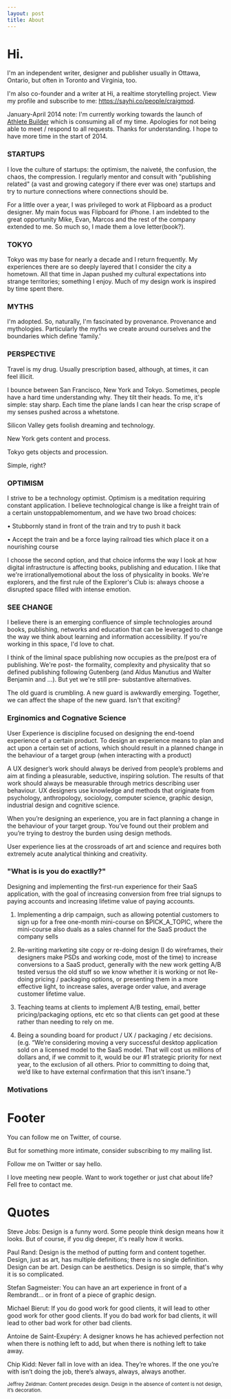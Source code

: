 ```yaml
---
layout: post
title: About 
---
```



# Hi.

I'm an independent writer, designer and publisher usually in Ottawa, Ontario, but often in Toronto and Virginia, too.

I'm also co-founder and a writer at Hi, a realtime storytelling project. View my profile and subscribe to me: https://sayhi.co/people/craigmod.

January-April 2014 note: I'm currently working towards the launch of [Athlete Builder](http://athletebuilder.com/) which is consuming all of my time. Apologies for not being able to meet / respond to all requests. Thanks for understanding. I hope to have more time in the start of 2014.



### STARTUPS

I love the culture of startups: the optimism, the naiveté, the confusion, the chaos, the compression. I regularly mentor and consult with "publishing related" (a vast and growing category if there ever was one) startups and try to nurture connections where connections should be.

For a little over a year, I was privileged to work at Flipboard as a product designer. My main focus was Flipboard for iPhone. I am indebted to the great
opportunity Mike, Evan, Marcos and the rest of the company extended to me. So much so, I made them a love letter(book?).

### TOKYO

Tokyo was my base for nearly a decade and I return frequently. My experiences there are so deeply layered that I consider the city a hometown. All that time in Japan pushed my cultural expectations into strange territories; something I enjoy. Much of my design work is inspired by time spent there.



### MYTHS

I'm adopted. So, naturally, I'm fascinated by provenance. Provenance and
mythologies. Particularly the myths we create around ourselves and the
boundaries which define 'family.'

### PERSPECTIVE

Travel is my drug. Usually prescription based, although, at times, it can
feel illicit.

I bounce between San Francisco, New York and Tokyo. Sometimes, people have a
hard time understanding why. They tilt their heads. To me, it's simple: stay
sharp. Each time the plane lands I can hear the crisp scrape of my senses pushed
across a whetstone.

Silicon Valley gets foolish dreaming and technology.

New York gets content and process.

Tokyo gets objects and procession.

Simple, right?

### OPTIMISM

I strive to be a technology optimist. Optimism is a meditation requiring
constant application. I believe technological change is like a freight train of
a certain unstoppablemomentum, and we have two broad choices:

• Stubbornly stand in front of the train and try to push it back

• Accept the train and be a force laying railroad ties which place it on a
nourishing course

I choose the second option, and that choice informs the way I look at how
digital infrastructure is affecting books, publishing and education. I like that
we're irrationallyemotional about the loss of physicality in books. We're
explorers, and the first rule of the Explorer's Club is: always choose a
disrupted space filled with intense emotion.

### SEE CHANGE

I believe there is an emerging confluence of simple technologies around books, publishing, networks and education that can be leveraged to change the way we
think about learning and information accessibility. If you're working in this space, I'd love to chat.

I think of the liminal space publishing now occupies as the pre/post era of publishing. We're post- the formality, complexity and physicality that so defined publishing following Gutenberg (and Aldus Manutius and Walter Benjamin
and …). But yet we're still pre- substantive alternatives.

The old guard is crumbling. A new guard is awkwardly emerging. Together, we can affect the shape of the new guard. Isn't that exciting?


###  Erginomics and Cognative Science

User Experience is discipline focused on designing the end-toend experience of a certain product. To design an experience means to plan and act upon a certain set of actions, which should result in a planned change in the behaviour of a target group (when interacting with a product)

A UX designer’s work should always be derived from people’s problems and aim at finding a pleasurable, seductive, inspiring solution. The results of that work should always be measurable through metrics describing user behaviour. UX
designers use knowledge and methods that originate from psychology, anthropology, sociology, computer science, graphic design, industrial design and cognitive science.

When you’re designing an experience, you are in fact planning a change in the behaviour of your target group. You’ve found out their problem and you’re trying to destroy the burden using design methods.

User experience lies at the crossroads of art and science and requires both extremely acute analytical thinking and creativity.

###  "What is is you do exactlly?"

Designing and implementing the first-run experience for their SaaS application, with the goal of increasing conversion from free trial signups to paying accounts and increasing lifetime value of paying accounts.

1. Implementing a drip campaign, such as allowing potential customers to sign up for a free one-month mini-course on \$PICK_A_TOPIC, where the mini-course also duals as a sales channel for the SaaS product the company sells

2. Re-writing marketing site copy or re-doing design (I do wireframes, their designers make PSDs and working code, most of the time) to increase conversions to a SaaS product, generally with the new work getting A/B tested versus the old stuff so we know whether it is working or not Re-doing pricing / packaging options, or presenting them in a more effective light, to increase sales, average order value, and
average customer lifetime value.

3. Teaching teams at clients to implement A/B testing, email, better pricing/packaging options, etc etc so that clients can get good at these rather than needing to rely on me.

4. Being a sounding board for product / UX / packaging / etc decisions. (e.g. “We’re considering moving a very successful desktop application sold on a licensed model to the SaaS model. That will cost us millions of dollars and, if we commit to it, would be our #1 strategic priority for next year, to the exclusion of all others. Prior to committing to
doing that, we’d like to have external confirmation that this isn’t insane.”)


### Motivations


# Footer

You can follow me on Twitter, of course.

But for something more intimate, consider subscribing to my mailing list.

Follow me on Twitter or say hello.

I love meeting new people.
Want to work together or just chat about life?
Fell free to contact me.


# Quotes

Steve Jobs: Design is a funny word. Some people think design means how it looks. But of course, if you dig deeper, it's really how it works.

Paul Rand: Design is the method of putting form and content together. Design, just as art, has multiple definitions; there is no single definition. Design can be art. Design can be aesthetics. Design is so simple, that's why it is so
complicated.

Stefan Sagmeister: You can have an art experience in front of a Rembrandt… or in front of a piece of graphic design.

Michael Bierut: If you do good work for good clients, it will lead to other good work for other good clients. If you do bad work for bad clients, it will lead to other bad work for other bad clients.

Antoine de Saint-Exupéry: A designer knows he has achieved perfection not when there is nothing left to add, but when there is nothing left to take away.

Chip Kidd: Never fall in love with an idea. They’re whores. If the one you’re with isn’t doing the job, there’s always, always, always another.

<small>Jeffrey Zeldman: Content precedes design. Design in the absence of content is not design, it’s decoration.</small>
